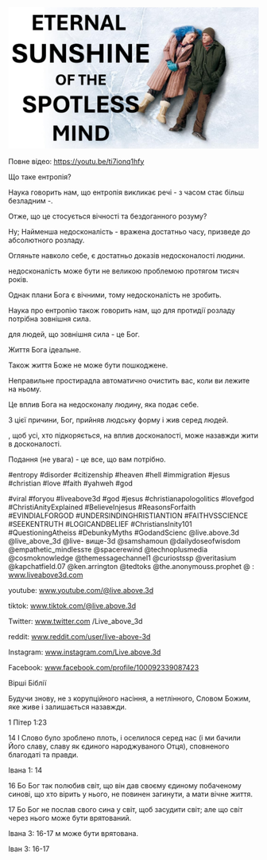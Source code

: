 ![Video cover image](../cover.jpg "cover photo")

Повне відео: https://youtu.be/ti7ionq1hfy

Що таке ентропія?

Наука говорить нам, що ентропія викликає речі - з часом стає більш безладним -.

Отже, що це стосується вічності та бездоганного розуму?

Ну; Найменша недосконалість - вражена достатньо часу, призведе до абсолютного розладу.

Огляньте навколо себе, є достатньо доказів недосконалості людини.

недосконалість може бути не великою проблемою протягом тисяч років.

Однак плани Бога є вічними, тому недосконалість не зробить.

Наука про ентропію також говорить нам, що для протидії розладу потрібна зовнішня сила.

для людей, що зовнішня сила - це Бог.

Життя Бога ідеальне.

Також життя Боже не може бути пошкоджене.

Неправильне простирадла автоматично очистить вас, коли ви лежите на ньому.

Це вплив Бога на недосконалу людину, яка подає себе.

З цієї причини, Бог, прийняв людську форму і жив серед людей.

, щоб усі, хто підкоряється, на вплив досконалості, може назавжди жити в досконалості.

Подання (не увага) - це все, що вам потрібно.


#entropy #disorder #citizenship #heaven #hell #immigration #jesus #christian #love #faith #yahweh #god

#viral #foryou #liveabove3d #god #jesus #christianapologolitics #lovefgod #ChristiAnityExplained #BelieveInjesus #ReasonsForfaith #EVINDIALFORGOD #UNDERSINDINGHRISTIANTION #FAITHVSSCIENCE #SEEKENTRUTH #LOGICANDBELIEF #ChristiansInity101 #QuestioningAtheiss #DebunkyMyths #GodandScienc @live.above.3d @live_above_3d @live- вище-3d @samshamoun @dailydoseofwisdom @empathetic_mindlessте @spacerewind @technoplusmedia @cosmoknowledge @themessagechannel1 @curiostssp @veritasium @kapchatfield.07 @ken.arrington @tedtoks @the.anonymouss.prophet @ : www.liveabove3d.com

youtube: www.youtube.com/@live.above.3d


tiktok: www.tiktok.com/@live.above.3d

Twitter: www.twitter.com /Live_above_3d

reddit: www.reddit.com/user/live-above-3d

Instagram: www.instagram.com/Live.above.3d

Facebook: www.facebook.com/profile/100092339087423

Вірші Біблії

Будучи знову, не з корупційного насіння, а нетлінного, Словом Божим, яке живе і залишається назавжди.

1 Пітер 1:23


14 І Слово було зроблено плоть, і оселилося серед нас (і ми бачили Його славу, славу як єдиного народжуваного Отця), сповненого благодаті та правди.

Івана 1: 14

16 Бо Бог так полюбив світ, що він дав своєму єдиному побаченому синові, що хто вірить у нього, не повинен загинути, а мати вічне життя.

17 Бо Бог не послав свого сина у світ, щоб засудити світ; але що світ через нього може бути врятований.

Івана 3: 16-17 м може бути врятована.

Іван 3: 16-17

